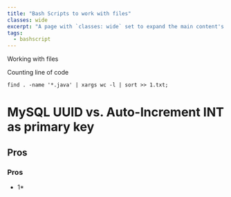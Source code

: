 ```yaml
---
title: "Bash Scripts to work with files"
classes: wide
excerpt: "A page with `classes: wide` set to expand the main content's width."
tags: 
  - bashscript
---
```


Working with files

 Counting line of code
```script
find . -name '*.java' | xargs wc -l | sort >> 1.txt;
```


# MySQL UUID vs. Auto-Increment INT as primary key

## Pros

### Pros


*  1*

